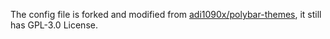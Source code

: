 The config file is forked and modified from [adi1090x/polybar-themes](https://github.com/adi1090x/polybar-themes), it still has GPL-3.0 License.
